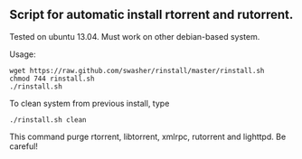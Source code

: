 Script for automatic install rtorrent and rutorrent.
----------------------------------------------------

Tested on ubuntu 13.04. Must work on other debian-based system.

Usage:

    wget https://raw.github.com/swasher/rinstall/master/rinstall.sh
    chmod 744 rinstall.sh
    ./rinstall.sh

To clean system from previous install, type

    ./rinstall.sh clean

This command purge rtorrent, libtorrent, xmlrpc, rutorrent and lighttpd. Be careful!